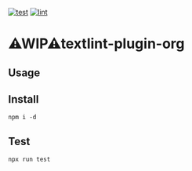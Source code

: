 [![test](https://github.com/kijimaD/textlint-plugin-org/actions/workflows/test.yml/badge.svg)](https://github.com/kijimaD/textlint-plugin-org/actions/workflows/test.yml)
[![lint](https://github.com/kijimaD/textlint-plugin-org/actions/workflows/lint.yml/badge.svg)](https://github.com/kijimaD/textlint-plugin-org/actions/workflows/lint.yml)
# ⚠WIP⚠textlint-plugin-org

## Usage

## Install

```
npm i -d
```

## Test
```
npx run test
```

